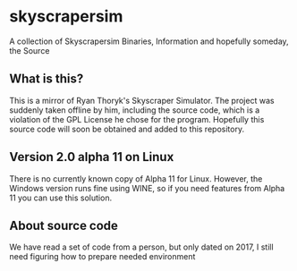 # skyscrapersim
A collection of Skyscrapersim Binaries, Information and hopefully someday,
the Source

## What is this?
This is a mirror of Ryan Thoryk's Skyscraper Simulator. The project was suddenly
taken offline by him, including the source code, which is a violation of the GPL
License he chose for the program. Hopefully this source code will soon be
obtained and added to this repository.

## Version 2.0 alpha 11 on Linux
There is no currently known copy of Alpha 11 for Linux. However, the Windows
version runs fine using WINE, so if you need features from Alpha 11 you can use
this solution.

## About source code
We have read a set of code from a person, but only dated on 2017, I still need figuring how to prepare needed environment
